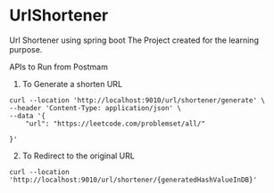 # UrlShortener
Url Shortener using spring boot
The Project created for the learning purpose.

APIs to Run from Postmam
1. To Generate a shorten URL
```
curl --location 'http://localhost:9010/url/shortener/generate' \
--header 'Content-Type: application/json' \
--data '{
    "url": "https://leetcode.com/problemset/all/"
    
}'
```
2. To Redirect to the original URL
```
curl --location 'http://localhost:9010/url/shortener/{generatedHashValueInDB}'
``` 
